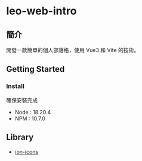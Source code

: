 # leo-web-intro

## 簡介

開發一款簡單的個人部落格，使用 Vue3 和 Vite 的技術。

## Getting Started

### Install

確保安裝完成

- Node : 18.20.4
- NPM : 10.7.0

## Library

- [ion-icons](https://ionic.io/ionicons)
